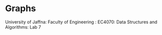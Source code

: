# Graphs
University of Jaffna: Faculty of Engineering : EC4070: Data Structures and Algorithms: Lab 7
